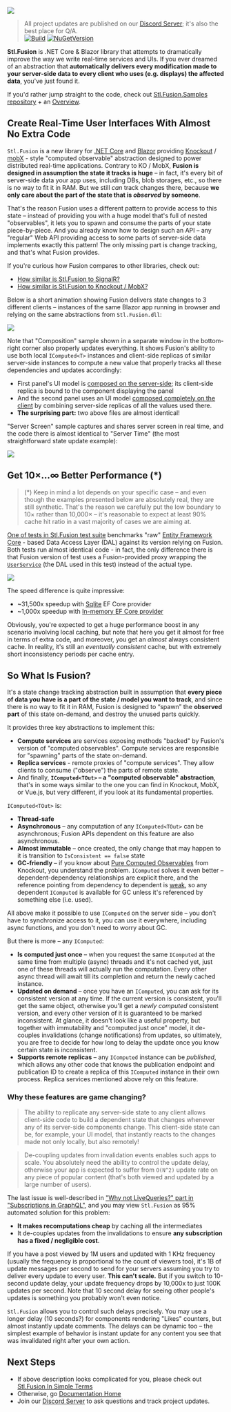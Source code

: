 ![](docs/img/Banner.gif)

> All project updates are published on our [Discord Server](https://discord.gg/EKEwv6d); it's also the best place for Q/A.\
> [![Build](https://github.com/servicetitan/Stl.Fusion/workflows/Build/badge.svg)](https://github.com/servicetitan/Stl.Fusion/actions?query=workflow%3A%22Build%22)
> [![NuGetVersion](https://img.shields.io/nuget/v/Stl.Fusion)](https://www.nuget.org/packages?q=Owner%3Aservicetitan+Tags%3Astl_fusion) 

**Stl.Fusion** is .NET Core & Blazor library that attempts to dramatically
improve the way we write real-time services and UIs. If you ever dreamed 
of an abstraction that **automatically delivers every modification made to your 
server-side data to every client who uses (e.g. displays) the affected data**, 
you've just found it.

If you'd rather jump straight to the code, check out 
[Stl.Fusion.Samples repository](https://github.com/servicetitan/Stl.Fusion.Samples) +
an [Overview](docs/Overview.md).

## Create Real-Time User Interfaces With Almost No Extra Code

`Stl.Fusion` is a new library for [.NET Core](https://en.wikipedia.org/wiki/.NET_Core) 
and [Blazor](https://dotnet.microsoft.com/apps/aspnet/web-apps/blazor)
providing [Knockout](https://knockoutjs.com/) / [mobX](https://mobx.js.org/) - style 
"computed observable" abstraction designed to power distributed real-time applications. 
Contrary to KO / MobX, **Fusion is designed in assumption the state it tracks is 
huge** &ndash; in fact, it's every bit of server-side data your app uses, 
including DBs, blob storages, etc., so there is no way to fit it in RAM.
But we still *can* track changes there, because **we only care about the
part of the state that is *observed* by someone**.

That's the reason Fusion uses a different pattern to provide access to this 
state &ndash; instead of providing you with a huge model that's full of 
nested "observables", it lets you to spawn and consume the parts of your 
state piece-by-piece. And you already know how to design such an API &ndash; 
any "regular" Web API providing access to some parts of server-side data
implements exactly this pattern! The only missing part is change tracking, 
and that's what Fusion provides.

If you're curious how Fusion compares to other libraries, check out:
* [How similar is Stl.Fusion to SignalR?](https://medium.com/@alexyakunin/how-similar-is-stl-fusion-to-signalr-e751c14b70c3?source=friends_link&sk=241d5293494e352f3db338d93c352249)
* [How similar is Stl.Fusion to Knockout / MobX?](https://medium.com/@alexyakunin/how-similar-is-stl-fusion-to-knockout-mobx-fcebd0bef5d5?source=friends_link&sk=a808f7c46c4d5613605f8ada732e790e)

Below is a short animation showing Fusion delivers state changes to 3 different clients 
&ndash; instances of the same Blazor app running in browser and relying on the same 
abstractions from `Stl.Fusion.dll`:

![](docs/img/Stl-Fusion-Chat-Sample.gif)

Note that "Composition" sample shown in a separate window in the bottom-right corner
also properly updates everything. It shows Fusion's ability to use both local `IComputed<T>` 
instances and client-side replicas of similar server-side instances to compute a new value
that properly tracks all these dependencies and updates accordingly: 
* First panel's UI model is 
  [composed on the server-side](https://github.com/servicetitan/Stl.Fusion.Samples/blob/master/src/Blazor/Server/Services/ComposerService.cs);
  its client-side replica is bound to the component displaying the panel
* And the second panel uses an UI model
  [composed completely on the client](https://github.com/servicetitan/Stl.Fusion.Samples/blob/master/src/Blazor/Client/Services/LocalComposerService.cs) 
  by combining server-side replicas of all the values used there.
* **The surprising part:** two above files are almost identical!

"Server Screen" sample captures and shares server screen in real time, and
the code there is almost identical to "Server Time" (the most straightforward 
state update example):
  
![](docs/img/Stl-Fusion-Server-Screen-Sample.gif)

## Get 10&times;&hellip;&infin; Better Performance (*)

> (*) Keep in mind a lot depends on your specific case &ndash; 
> and even though the examples presented below are absolutely real,
> they are still synthetic. That's the reason we carefully 
> put the low boundary to 10&times; rather than 10,000&times; &ndash;
> it's reasonable to expect at least 90% cache hit ratio in a vast
> majority of cases we are aiming at.

[One of tests in Stl.Fusion test suite](https://github.com/servicetitan/Stl.Fusion/blob/master/tests/Stl.Tests/Fusion/PerformanceTest.cs) 
benchmarks "raw" [Entity Framework Core](https://docs.microsoft.com/en-us/ef/core/) - 
based Data Access Layer (DAL) against its version relying on Fusion. 
Both tests run almost identical code - in fact, the only difference there is that Fusion
version of test uses a Fusion-provided proxy wrapping the 
[`UserService`](https://github.com/servicetitan/Stl.Fusion/blob/master/tests/Stl.Tests/Fusion/Services/UserService.cs)
(the DAL used in this test) instead of the actual type.

![](docs/img/Performance.gif)

The speed difference is quite impressive:
* ~31,500x speedup with [Sqlite](https://www.sqlite.org/index.html) EF Core provider
* ~1,000x speedup with 
  [In-memory EF Core provider](https://docs.microsoft.com/en-us/ef/core/providers/in-memory/?tabs=dotnet-core-cli)  

Obviously, you're expected to get a huge performance boost in any scenario involving
local caching, but note that here you get it almost for free in terms of extra code, 
and moreover, you get an *almost* always consistent cache. In reality, it's still 
an *eventually consistent* cache, but with extremely short inconsistency periods per
cache entry.

## So What Is Fusion?

It's a state change tracking abstraction built in assumption that **every piece of data 
you have is a part of the state / model you want to track**, and since there is 
no way to fit it in RAM, Fusion is designed to “spawn” the **observed part** of this 
state on-demand, and destroy the unused parts quickly.

It provides three key abstractions to implement this:
* **Compute services** are services exposing methods "backed" by Fusion's 
  version of "computed observables". Compute services are responsible for 
  "spawning" parts of the state on-demand.
* **Replica services** - remote proxies of "compute services".
  They allow clients to consume ("observe") the parts of remote state.
* And finally, **`IComputed<TOut>` &ndash; a "computed observable" abstraction**, 
  that's in some ways similar to the one you can find in Knockout, MobX, or Vue.js,
  but very different, if you look at its fundamental properties.
    
`IComputed<TOut>` is:
* **Thread-safe**
* **Asynchronous** &ndash; any computation of any `IComputed<TOut>` can be 
  asynchronous; Fusion APIs dependent on this feature are also asynchronous.
* **Almost immutable** &ndash; once created, the only change that may happen to it is transition 
  to `IsConsistent == false` state
* **GC-friendly** &ndash; if you know about 
  [Pure Computed Observables](https://knockoutjs.com/documentation/computed-pure.html) 
  from Knockout, you understand the problem. `IComputed` solves it even better &ndash;
  dependent-dependency relationships are explicit there, and the reference pointing
  from dependency to dependent is [weak](https://en.wikipedia.org/wiki/Weak_reference), 
  so any dependent `IComputed` is available for GC unless it's referenced by something 
  else (i.e. used).

All above make it possible to use `IComputed` on the server side &ndash; 
you don't have to synchronize access to it, you can use it everywhere, including
async functions, and you don't need to worry about GC.

But there is more &ndash; any `IComputed`:

* **Is computed just once** &ndash; when you request the same `IComputed` at the same time 
  from multiple (async) threads and it's not cached yet, just one of these threads will
  actually run the computation.  Every other async thread will await till its completion 
  and return the newly cached instance.
* **Updated on demand** &ndash; once you have an `IComputed`, you can ask for its
  consistent version at any time. If the current version is consistent, you'll get the 
  same object, otherwise you'll get a *newly computed* consistent version, 
  and every other version of it  is guaranteed to be marked inconsistent.
  At glance, it doesn't look like a useful property, but together with immutability and
  "computed just once" model, it de-couples invalidations (change notifications) 
  from updates, so ultimately, you are free to decide for how long to delay the 
  update once you know certain state is inconsistent.
* **Supports remote replicas** &ndash; any `IComputed` instance can be *published*, which allows
  any other code that knows the publication endpoint and publication ID to create
  a replica of this `IComputed` instance in their own process. Replica services mentioned
  above rely on this feature.

### Why these features are game changing?

> The ability to replicate any server-side state to any client allows client-side code 
  to build a dependent state that changes whenever any of its server-side components
  change. 
  This client-side state can be, for example, your UI model, that instantly reacts
  to the changes made not only locally, but also remotely!

> De-coupling updates from invalidation events enables such apps to scale. 
  You absolutely need the ability to control the update delay, otherwise 
  your app is expected to suffer from `O(N^2)` update rate on any 
  piece of popular content (that's both viewed and updated by a large number of users).

The last issue is well-described in 
["Why not LiveQueries?" part in "Subscriptions in GraphQL"](https://graphql.org/blog/subscriptions-in-graphql-and-relay/), 
and you may view `Stl.Fusion` as 95% automated solution for this problem:
* **It makes recomputations cheap** by caching all the intermediates
* It de-couples updates from the invalidations to ensure 
  **any subscription has a fixed / negligible cost**.
  
If you have a post viewed by 1M users and updated with 1 KHz frequency 
(usually the frequency is proportional to the count of viewers too), 
it's 1B of update messages per second to send for your servers
assuming you try to deliver every update to every user. 
**This can't scale.** 
But if you switch to 10-second update delay, your update frequency 
drops by 10,000x to just 100K updates per second. 
Note that 10 second delay for seeing other people's updates is 
something you probably won't even notice.

`Stl.Fusion` allows you to control such delays precisely.
You may use a longer delay (10 seconds?) for components rendering
"Likes" counters, but almost instantly update comments. 
The delays can be dynamic too &ndash; the simplest example of 
behavior is instant update for any content you see that was invalidated 
right after your own action.

## Next Steps

* If above description looks complicated for you, please check out
  [Stl.Fusion In Simple Terms](https://medium.com/@alexyakunin/stl-fusion-in-simple-terms-65b1975967ab?source=friends_link&sk=04e73e75a52768cf7c3330744a9b1e38)
* Otherwise, go [Documentation Home](docs/README.md)
* Join our [Discord Server](https://discord.gg/EKEwv6d) 
  to ask questions and track project updates.
